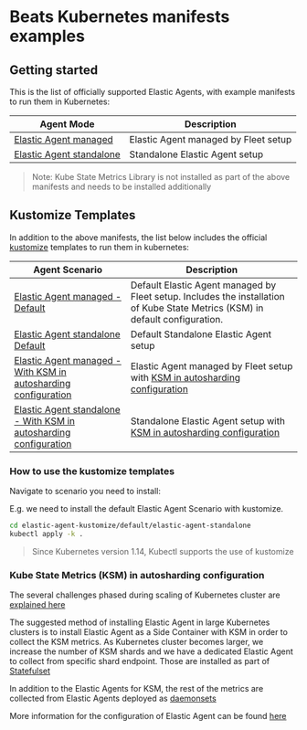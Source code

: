 # Beats Kubernetes manifests examples

## Getting started

This is the list of officially supported Elastic Agents, with example manifests to run
them in Kubernetes:

Agent Mode | Description
---- | ----
[Elastic Agent managed](elastic-agent-managed) | Elastic Agent managed by Fleet setup
[Elastic Agent standalone](elastic-agent-standalone) | Standalone Elastic Agent setup

> Note: Kube State Metrics Library is not installed as part of the above manifests and needs to be installed additionally

## Kustomize Templates

In addition to the above manifests, the list below includes the official [kustomize](https://github.com/kubernetes-sigs/kustomize) templates to run them in kubernetes:

Agent Scenario | Description
---- | ----
[Elastic Agent managed - Default ](./default/elastic-agent-managed/) | Default Elastic Agent managed by Fleet setup. Includes the installation of Kube State Metrics (KSM) in default configuration.
[Elastic Agent standalone Default ](./default/elastic-agent-standalone/) | Default Standalone Elastic Agent setup
[Elastic Agent managed - With KSM in autosharding configuration ](./ksm-autosharding/elastic-agent-managed/) | Elastic Agent managed by Fleet setup with [KSM in autosharding configuration](https://github.com/kubernetes/kube-state-metrics#automated-sharding)
[Elastic Agent standalone - With KSM in autosharding configuration](./ksm-autosharding/elastic-agent-standalone/) | Standalone Elastic Agent setup with [KSM in autosharding configuration](https://github.com/kubernetes/kube-state-metrics#automated-sharding)


### How to use the kustomize templates

Navigate to scenario you need to install: 

E.g. we need to install the default Elastic Agent Scenario with kustomize.

```bash
cd elastic-agent-kustomize/default/elastic-agent-standalone
kubectl apply -k .
```

> Since Kubernetes version 1.14, Kubectl supports the use of kustomize

### Kube State Metrics (KSM) in autosharding configuration

The several challenges phased during scaling of Kubernetes cluster are [explained here](https://github.com/elastic/ingest-docs/blob/main/docs/en/ingest-management/elastic-agent/scaling-on-kubernetes.asciidoc)

The suggested method of installing Elastic Agent in large Kubernetes clusters is to install Elastic Agent as a Side Container with KSM in order to collect the KSM metrics. As Kubernetes cluster becomes larger, we increase the number of KSM shards and we have a dedicated Elastic Agent to collect from specific shard endpoint. Those are installed as part of [Statefulset](./elastic-agent-kustomize/ksm-autosharding/elastic-agent-standalone/base/elastic-agent-standalone-ksm-statefulset-configmap.yaml)

In addition to the Elastic Agents for KSM, the rest of the metrics are collected from Elastic Agents deployed as [daemonsets](./elastic-agent-kustomize/ksm-autosharding/elastic-agent-standalone/base/elastic-agent-standalone-ksm-daemonset-configmap.yaml)

More information for the configuration of Elastic Agent can be found [here](https://github.com/elastic/elastic-agent/blob/52b681c8c1a77192b8843e4ab140591871d77d24/docs/elastic-agent-ksm-sharding.md)
